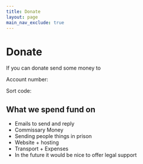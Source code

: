 ```yaml
---
title: Donate
layout: page
main_nav_exclude: true
---
```

# Donate

If you can donate send some money to

Account number:

Sort code:

## What we spend fund on

- Emails to send and reply
- Commissary Money
- Sending people things in prison
- Website + hosting
- Transport + Expenses
- In the future it would be nice to offer legal support
